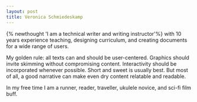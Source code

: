 ```yaml
---
layout: post
title: Veronica Schmiedeskamp
---
```

{% newthought 'I am a technical writer and writing instructor'%} with 10 years experience teaching, designing curriculum, and creating documents for a wide range of users. 

My golden rule: all texts can and should be user-centered. Graphics should invite skimming without compromising content. Interactivity should be incorporated whenever possible. Short and sweet is usually best. But most of all, a good narrative can make even dry content relatable and readable.

In my free time I am a runner, reader, traveller, ukulele novice, and sci-fi film buff.
